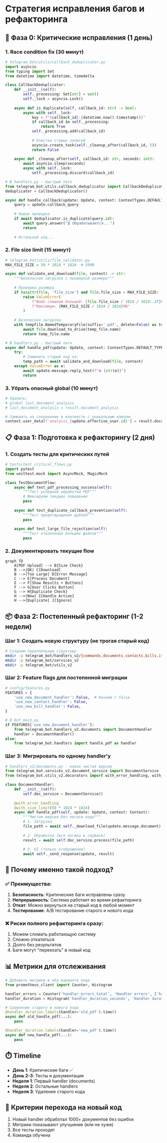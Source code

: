 # Стратегия исправления багов и рефакторинга

## 🚨 Фаза 0: Критические исправления (1 день)

### 1. Race condition fix (30 минут)
```python
# telegram_bot/utils/callback_deduplicator.py
import asyncio
from typing import Set
from datetime import datetime, timedelta

class CallbackDeduplicator:
    def __init__(self):
        self._processing: Set[str] = set()
        self._lock = asyncio.Lock()
    
    async def is_duplicate(self, callback_id: str) -> bool:
        async with self._lock:
            key = f"{callback_id}:{datetime.now().timestamp()}"
            if callback_id in self._processing:
                return True
            self._processing.add(callback_id)
            
            # Очистка старых записей
            asyncio.create_task(self._cleanup_after(callback_id, 5))
            return False
    
    async def _cleanup_after(self, callback_id: str, seconds: int):
        await asyncio.sleep(seconds)
        async with self._lock:
            self._processing.discard(callback_id)

# В handlers.py - быстрый патч
from telegram_bot.utils.callback_deduplicator import CallbackDeduplicator
deduplicator = CallbackDeduplicator()

async def handle_callback(update: Update, context: ContextTypes.DEFAULT_TYPE) -> None:
    query = update.callback_query
    
    # Новая проверка
    if await deduplicator.is_duplicate(query.id):
        await query.answer("⏳ Обрабатывается...")
        return
    
    # Остальной код...
```

### 2. File size limit (15 минут)
```python
# telegram_bot/utils/file_validator.py
MAX_FILE_SIZE = 50 * 1024 * 1024  # 50MB

async def validate_and_download(file, context) -> str:
    """Безопасная загрузка с проверкой размера"""
    
    # Проверка размера
    if hasattr(file, 'file_size') and file.file_size > MAX_FILE_SIZE:
        raise ValueError(
            f"Файл слишком большой: {file.file_size / 1024 / 1024:.1f}MB. "
            f"Максимум: {MAX_FILE_SIZE / 1024 / 1024}MB"
        )
    
    # Безопасная загрузка
    with tempfile.NamedTemporaryFile(suffix='.pdf', delete=False) as temp_file:
        await file.download_to_drive(temp_file.name)
        return temp_file.name

# В handlers.py - быстрый патч
async def handle_pdf(update: Update, context: ContextTypes.DEFAULT_TYPE) -> None:
    try:
        # Заменить старый код на:
        temp_path = await validate_and_download(file, context)
    except ValueError as e:
        await update.message.reply_text(f"❌ {str(e)}")
        return
```

### 3. Убрать опасный global (10 минут)
```python
# Удалить:
# global last_document_analysis
# last_document_analysis = result.document_analysis

# Заменить на сохранение в контексте с уникальным ключом:
context.user_data[f'analysis_{update.effective_user.id}'] = result.document_analysis
```

## 📋 Фаза 1: Подготовка к рефакторингу (2 дня)

### 1. Создать тесты для критических путей
```python
# tests/test_critical_flows.py
import pytest
from unittest.mock import AsyncMock, MagicMock

class TestDocumentFlow:
    async def test_pdf_processing_success(self):
        """Тест успешной обработки PDF"""
        # Фиксируем текущее поведение
        pass
    
    async def test_duplicate_callback_prevention(self):
        """Тест предотвращения дублей"""
        pass
    
    async def test_large_file_rejection(self):
        """Тест отклонения больших файлов"""
        pass
```

### 2. Документировать текущие flow
```mermaid
graph TD
    A[PDF Upload] --> B{Size Check}
    B -->|OK| C[Download]
    B -->|Too Large| D[Error Message]
    C --> E[Process Document]
    E --> F[Show Results + Buttons]
    F --> G[User Clicks Button]
    G --> H{Duplicate Check}
    H -->|New| I[Handle Action]
    H -->|Duplicate| J[Ignore]
```

## 📦 Фаза 2: Постепенный рефакторинг (1-2 недели)

### Шаг 1: Создать новую структуру (не трогая старый код)
```bash
# Создаем параллельную структуру
mkdir -p telegram_bot/handlers_v2/{commands,documents,contacts,bills,items}
mkdir -p telegram_bot/services_v2
mkdir -p telegram_bot/utils_v2
```

### Шаг 2: Feature flags для постепенной миграции
```python
# config/features.py
FEATURES = {
    'use_new_document_handler': False,  # Начнем с false
    'use_new_contact_handler': False,
    'use_new_bill_handler': False,
}

# В bot_main.py
if FEATURES['use_new_document_handler']:
    from telegram_bot.handlers_v2.documents import DocumentHandler
    handler = DocumentHandler()
else:
    from telegram_bot.handlers import handle_pdf as handler
```

### Шаг 3: Мигрировать по одному handler'у
```python
# handlers_v2/documents.py - новая чистая версия
from telegram_bot.services_v2.document_service import DocumentService
from telegram_bot.utils_v2.decorators import with_error_handling, with_size_limit

class DocumentHandler:
    def __init__(self):
        self.doc_service = DocumentService()
    
    @with_error_handling
    @with_size_limit(50 * 1024 * 1024)
    async def handle_pdf(self, update: Update, context: Context):
        """Чистая версия без легаси кода"""
        # 1. Загрузка
        file_path = await self._download_file(update.message.document)
        
        # 2. Обработка (вся логика в сервисе)
        result = await self.doc_service.process(file_path)
        
        # 3. UI (только отображение)
        await self._send_response(update, result)
```

## 🎯 Почему именно такой подход?

### ✅ Преимущества:
1. **Безопасность**: Критические баги исправлены сразу
2. **Непрерывность**: Система работает во время рефакторинга
3. **Откат**: Можно вернуться на старый код в любой момент
4. **Тестирование**: A/B тестирование старого и нового кода

### ❌ Риски полного рефакторинга сразу:
1. Можем сломать работающую систему
2. Сложно откатиться
3. Долго без результатов
4. Баги могут "переехать" в новый код

## 📊 Метрики для отслеживания

```python
# Добавить метрики в оба варианта кода
from prometheus_client import Counter, Histogram

handler_errors = Counter('handler_errors_total', 'Handler errors', ['handler', 'error_type'])
handler_duration = Histogram('handler_duration_seconds', 'Handler duration', ['handler'])

# Сравнение старого и нового кода
@handler_duration.labels(handler='old_pdf').time()
async def old_handle_pdf(...):
    pass

@handler_duration.labels(handler='new_pdf').time()  
async def new_handle_pdf(...):
    pass
```

## ⏱️ Timeline

- **День 1**: Критические баги ✅
- **День 2-3**: Тесты и документация
- **Неделя 1**: Первый handler (documents)
- **Неделя 2**: Остальные handlers
- **Неделя 3**: Удаление старого кода

## 🎯 Критерии перехода на новый код

1. Новый handler обработал 1000+ документов без ошибок
2. Метрики показывают улучшение (или не хуже)
3. Все тесты проходят
4. Команда обучена


